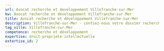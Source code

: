 ```yaml
---
url: Avocat recherche et developpement Villefranche-sur-Mer
kw: Avocat recherche et développement Villefranche-sur-Mer
title: Avocat recherche et développement Villefranche-sur-Mer
description: Villefranche-sur-Mer - confiez-nous votre dossier recherche et développement
tag_ville: Villefranche-sur-Mer
competence: recherche et développement
expertise: droit-propriete-intellectuelle
extertise_id: 2
---
```

